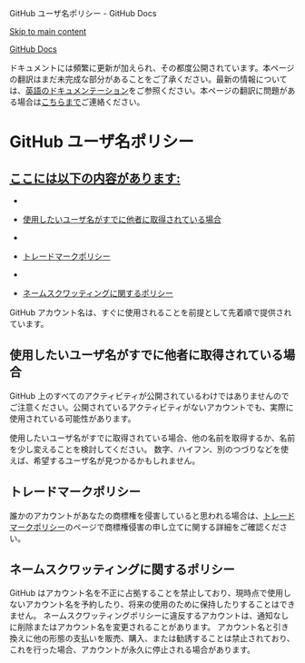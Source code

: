 GitHub ユーザ名ポリシー - GitHub Docs

[Skip to main content](#main-content)

[](/ja)[GitHub Docs](/ja)

ドキュメントには頻繁に更新が加えられ、その都度公開されています。本ページの翻訳はまだ未完成な部分があることをご了承ください。最新の情報については、[英語のドキュメンテーション](/en)をご参照ください。本ページの翻訳に問題がある場合は[こちらまで](https://github.com/contact?form[subject]=translation%20issue%20on%20docs.github.com&form[comments]=)ご連絡ください。

GitHub ユーザ名ポリシー
==========

[ここには以下の内容があります:](/site-policy/other-site-policies/github-username-policy#in-this-article)
----------

*
* [使用したいユーザ名がすでに他者に取得されている場合](#what-if-the-username-i-want-is-already-taken)

*
* [トレードマークポリシー](#trademark-policy)

*
* [ネームスクワッティングに関するポリシー](#name-squatting-policy)

GitHub アカウント名は、すぐに使用されることを前提として先着順で提供されています。

[](#what-if-the-username-i-want-is-already-taken)使用したいユーザ名がすでに他者に取得されている場合
----------

GitHub 上のすべてのアクティビティが公開されているわけではありませんのでご注意ください。公開されているアクティビティがないアカウントでも、実際に使用されている可能性があります。

使用したいユーザ名がすでに取得されている場合、他の名前を取得するか、名前を少し変えることを検討してください。 数字、ハイフン、別のつづりなどを使えば、希望するユーザ名が見つかるかもしれません。

[](#trademark-policy)トレードマークポリシー
----------

誰かのアカウントがあなたの商標権を侵害していると思われる場合は、[トレードマークポリシー](/ja/articles/github-trademark-policy)のページで商標権侵害の申し立てに関する詳細をご確認ください。

[](#name-squatting-policy)ネームスクワッティングに関するポリシー
----------

GitHub はアカウント名を不正に占拠することを禁止しており、現時点で使用しないアカウント名を予約したり、将来の使用のために保持したりすることはできません。 ネームスクワッティングポリシーに違反するアカウントは、通知なしに削除またはアカウント名を変更されることがあります。 アカウント名と引き換えに他の形態の支払いを販売、購入、または勧誘することは禁止されており、これを行った場合、アカウントが永久に停止される場合があります。
